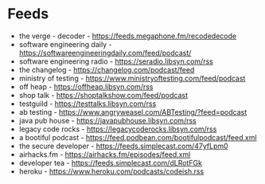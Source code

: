 # Feeds

* the verge - decoder        - https://feeds.megaphone.fm/recodedecode
* software engineering daily - https://softwareengineeringdaily.com/feed/podcast/
* software engineering radio - https://seradio.libsyn.com/rss
* the changelog              - https://changelog.com/podcast/feed
* ministry of testing        - https://www.ministryoftesting.com/feed/podcast
* off heap                   - https://offheap.libsyn.com/rss
* shop talk                  - https://shoptalkshow.com/feed/podcast
* testguild                  - https://testtalks.libsyn.com/rss
* ab testing				 - https://www.angryweasel.com/ABTesting/?feed=podcast
* java pub house			 - https://javapubhouse.libsyn.com/rss
* legacy code rocks			 - https://legacycoderocks.libsyn.com/rss
* a bootiful podcast		 - https://feed.podbean.com/bootifulpodcast/feed.xml
* the secure developer		 - https://feeds.simplecast.com/47yfLpm0
* airhacks.fm				 - https://airhacks.fm/episodes/feed.xml
* developer tea				 - https://feeds.simplecast.com/dLRotFGk
* heroku                     - https://www.heroku.com/podcasts/codeish.rss